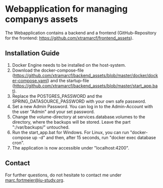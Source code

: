 # Webapplication for managing companys assets
The Webapplication contains a backend and a frontend (GitHub-Repository for the frontend: https://github.com/xtramarcf/frontend_assets).

## Installation Guide
1. Docker Engine needs to be installed on the host-system.
2. Download the docker-compose-file (https://github.com/xtramarcf/backend_assets/blob/master/docker/docker-compose.yaml) and the startup-file (https://github.com/xtramarcf/backend_assets/blob/master/start_app.bat).
3. Replace the POSTGRES_PASSWORD and the SPRING_DATASOURCE_PASSWORD with your own safe password.
4. Set a new Admin Password. You can log in to the Admin-Account with the user "Admin" and your set password.
5. Change the volume-directory at services.database.volumes to the directory, where the backups will be stored. Leave the part ":/var/backups/" untouched.
6. Run the start_app.bat for Windows. For Linux, you can run "docker-compose up -d" and then, after 15 seconds, run "docker exec database cron".
7. The application is now accessible under "localhost:4200".

## Contact
For further questions, do not hesitate to contact me under marc.fortmeier@iu-study.org.

